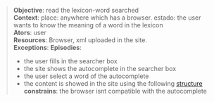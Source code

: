 
> **Objective**: read the lexicon-word searched  
> **Context**: place: anywhere which has a browser. estado: the user wants to know the meaning of a word in the lexicon  
> **Ators**:  user  
> **Resources**: Browser, xml uploaded in the site.  
> **Exceptions**: 
> **Episodies**:  
>  - the user fills in the searcher box 
>  - the site shows the autocomplete in the searcher box
>  - the user select a word of the autocomplete
>  - the content is showed in the site using the following [structure](scenario-content-word-html.md)  
> **constrains**: the browser isnt compatible with the autocomplete
